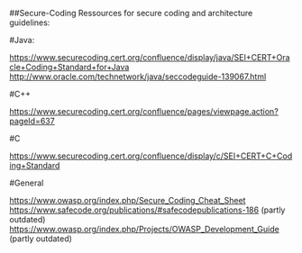 ##Secure-Coding
Ressources for secure coding and architecture guidelines:

#Java:

https://www.securecoding.cert.org/confluence/display/java/SEI+CERT+Oracle+Coding+Standard+for+Java
http://www.oracle.com/technetwork/java/seccodeguide-139067.html

#C++

https://www.securecoding.cert.org/confluence/pages/viewpage.action?pageId=637

#C

https://www.securecoding.cert.org/confluence/display/c/SEI+CERT+C+Coding+Standard

#General

https://www.owasp.org/index.php/Secure_Coding_Cheat_Sheet
https://www.safecode.org/publications/#safecodepublications-186 (partly outdated)
https://www.owasp.org/index.php/Projects/OWASP_Development_Guide (partly outdated)
